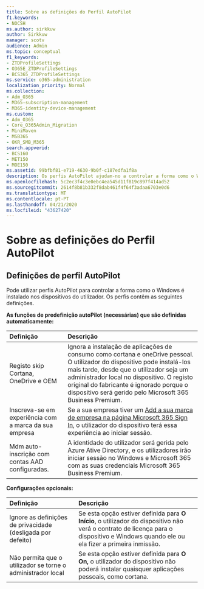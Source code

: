 ```yaml
---
title: Sobre as definições do Perfil AutoPilot
f1.keywords:
- NOCSH
ms.author: sirkkuw
author: Sirkkuw
manager: scotv
audience: Admin
ms.topic: conceptual
f1_keywords:
- ZTDProfileSettings
- O365E_ZTDProfileSettings
- BCS365_ZTDProfileSettings
ms.service: o365-administration
localization_priority: Normal
ms.collection:
- Adm_O365
- M365-subscription-management
- M365-identity-device-management
ms.custom:
- Adm_O365
- Core_O365Admin_Migration
- MiniMaven
- MSB365
- OKR_SMB_M365
search.appverid:
- BCS160
- MET150
- MOE150
ms.assetid: 99bfbf81-e719-4630-9b0f-c187edfa1f8a
description: Os perfis AutoPilot ajudam-no a controlar a forma como o Windows é instalado nos dispositivos do utilizador. Os perfis contêm definições predefinidas e opcionais, como saltar a instalação cortana.
ms.openlocfilehash: 5c2ec3f4c3e0ebc4ea545d11f819c897f414ad52
ms.sourcegitcommit: 2614f8b81b332f8dab461f4f64f3adaa6703e0d6
ms.translationtype: MT
ms.contentlocale: pt-PT
ms.lasthandoff: 04/21/2020
ms.locfileid: "43627420"
---
```

# <a name="about-autopilot-profile-settings"></a>Sobre as definições do Perfil AutoPilot

## <a name="autopilot-profile-settings"></a>Definições de perfil AutoPilot

Pode utilizar perfis AutoPilot para controlar a forma como o Windows é instalado nos dispositivos do utilizador. Os perfis contêm as seguintes definições.
  
 **As funções de predefinição autoPilot (necessárias) que são definidas automaticamente:**
  
|**Definição**|**Descrição**|
|:-----|:-----|
|Registo skip Cortana, OneDrive e OEM  <br/> |Ignora a instalação de aplicações de consumo como cortana e oneDrive pessoal. O utilizador do dispositivo pode instalá-los mais tarde, desde que o utilizador seja um administrador local no dispositivo. O registo original do fabricante é ignorado porque o dispositivo será gerido pelo Microsoft 365 Business Premium.  <br/> |
|Inscreva-se em experiência com a marca da sua empresa  <br/> |Se a sua empresa tiver um [Add a sua marca de empresa na página Microsoft 365 Sign In](https://support.office.com/article/a1229cdb-ce19-4da5-90c7-2b9b146aef0a), o utilizador do dispositivo terá essa experiência ao iniciar sessão.  <br/> |
|Mdm auto-inscrição com contas AAD configuradas.  <br/> |A identidade do utilizador será gerida pelo Azure Ative Directory, e os utilizadores irão iniciar sessão no Windows e Microsoft 365 com as suas credenciais Microsoft 365 Business Premium.  <br/> |
   
 **Configurações opcionais:**
  
|**Definição**|**Descrição**|
|:-----|:-----|
|Ignore as definições de privacidade (desligada por defeito)  <br/> |Se esta opção estiver definida para **O Início**, o utilizador do dispositivo não verá o contrato de licença para o dispositivo e Windows quando ele ou ela fizer a primeira inmissão.  <br/> |
|Não permita que o utilizador se torne o administrador local  <br/> |Se esta opção estiver definida para **O On,** o utilizador do dispositivo não poderá instalar quaisquer aplicações pessoais, como cortana.<br/> |
   
